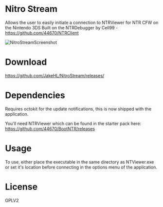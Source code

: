 # Nitro Stream
Allows the user to easily initiate a connection to NTRViewer for NTR CFW on the Nintendo 3DS
Built on the NTRDebugger by Cell99 - https://github.com/44670/NTRClient

![NitroStreamScreenshot](https://i.imgur.com/1mRjP4E.jpg)

# Download
https://github.com/JakeHL/NitroStream/releases/

# Dependencies
Requires octokit for the update notifications, this is now shipped with the application.

You'll need NTRViewer which can be found in the starter pack here:
https://github.com/44670/BootNTR/releases

# Usage
To use, either place the executable in the same directory as NTViewer.exe or set it's location before connecting in the options menu of the application.

# License
GPLV2

